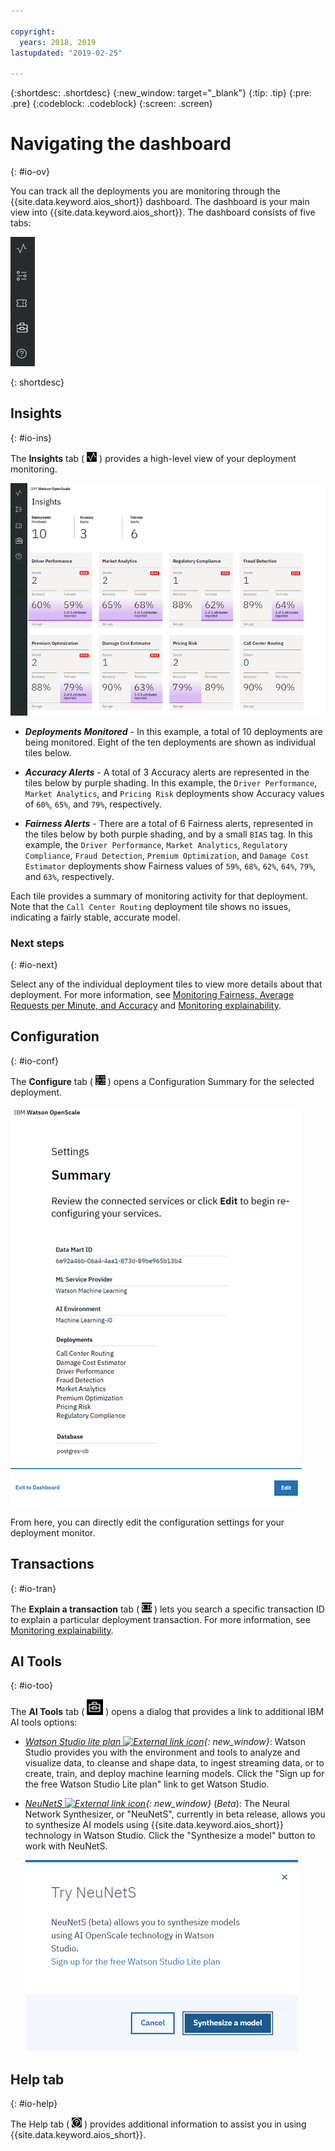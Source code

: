 ```yaml
---

copyright:
  years: 2018, 2019
lastupdated: "2019-02-25"

---
```


{:shortdesc: .shortdesc}
{:new_window: target="_blank"}
{:tip: .tip}
{:pre: .pre}
{:codeblock: .codeblock}
{:screen: .screen}

# Navigating the dashboard
{: #io-ov}

You can track all the deployments you are monitoring through the {{site.data.keyword.aios_short}} dashboard. The dashboard is your main view into {{site.data.keyword.aios_short}}. The dashboard consists of five tabs:

  ![Insight tabs](images/insight-tabs.png)

{: shortdesc}

## Insights
{: #io-ins}

The **Insights** tab ( ![Insight dashboard](images/insight-dash-tab.png) ) provides a high-level view of your deployment monitoring.

  ![Insight dashboard](images/insight-dashboard.png)

- ***Deployments Monitored*** - In this example, a total of 10 deployments are being monitored. Eight of the ten deployments are shown as individual tiles below.

- ***Accuracy Alerts*** - A total of 3 Accuracy alerts are represented in the tiles below by purple shading. In this example, the `Driver Performance`, `Market Analytics`, and `Pricing Risk` deployments show Accuracy values of `60%`, `65%`, and `79%`, respectively.

- ***Fairness Alerts*** - There are a total of 6 Fairness alerts, represented in the tiles below by both purple shading, and by a small `BIAS` tag. In this example, the `Driver Performance`, `Market Analytics`, `Regulatory Compliance`, `Fraud Detection`, `Premium Optimization`, and `Damage Cost Estimator` deployments show Fairness values of `59%`, `68%`, `62%`, `64%`, `79%`, and `63%`, respectively.

Each tile provides a summary of monitoring activity for that deployment. Note that the `Call Center Routing` deployment tile shows no issues, indicating a fairly stable, accurate model.

### Next steps
{: #io-next}

Select any of the individual deployment tiles to view more details about that deployment. For more information, see [Monitoring Fairness, Average Requests per Minute, and Accuracy](/docs/services/ai-openscale?topic=ai-openscale-it-ov) and [Monitoring explainability](/docs/services/ai-openscale?topic=ai-openscale-ie-ov).

## Configuration
{: #io-conf}

The **Configure** tab ( ![Config tab](images/insight-config-tab.png) ) opens a Configuration Summary for the selected deployment.

  ![Config summary](images/insight-config-summary.png)

From here, you can directly edit the configuration settings for your deployment monitor.

## Transactions
{: #io-tran}

The **Explain a transaction** tab ( ![Explain a transaction tab](images/insight-transact-tab.png) ) lets you search a specific transaction ID to explain a particular deployment transaction. For more information, see [Monitoring explainability](/docs/services/ai-openscale?topic=ai-openscale-ie-ov).

## AI Tools
{: #io-too}

The **AI Tools** tab ( ![AI Tools tab](images/aitools.png) ) opens a dialog that provides a link to additional IBM AI tools options:

- *[Watson Studio lite plan ![External link icon](../../icons/launch-glyph.svg "External link icon")](https://dataplatform.cloud.ibm.com/registration/stepone?apps=all&context=wdp){: new_window}*: Watson Studio provides you with the environment and tools to analyze and visualize data, to cleanse and shape data, to ingest streaming data, or to create, train, and deploy machine learning models. Click the "Sign up for the free Watson Studio Lite plan" link to get Watson Studio.

- *[NeuNetS ![External link icon](../../icons/launch-glyph.svg "External link icon")](https://dataplatform.cloud.ibm.com/ml/neunets){: new_window}* (*Beta*): The Neural Network Synthesizer, or "NeuNetS", currently in beta release, allows you to synthesize AI models using {{site.data.keyword.aios_short}} technology in Watson Studio. Click the "Synthesize a model" button to work with NeuNetS.

  ![NeuNetS dialog](images/neunets-dialog.png)

## Help tab
{: #io-help}

The Help tab ( ![Transactions tab](images/insight-help-tab.png) ) provides additional information to assist you in using {{site.data.keyword.aios_short}}.
